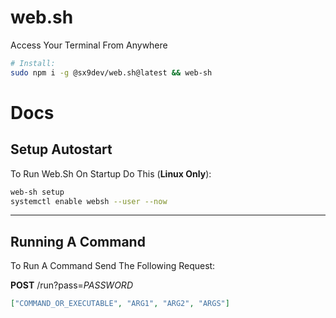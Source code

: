 # web.sh
Access Your Terminal From Anywhere
```bash
# Install:
sudo npm i -g @sx9dev/web.sh@latest && web-sh
```
# Docs

## Setup Autostart
To Run Web.Sh On Startup Do This (**Linux Only**):
```bash
web-sh setup
systemctl enable websh --user --now
```
---
## Running A Command

To Run A Command Send The Following Request:

**POST** /run?pass=_PASSWORD_
```json
["COMMAND_OR_EXECUTABLE", "ARG1", "ARG2", "ARGS"]
```
